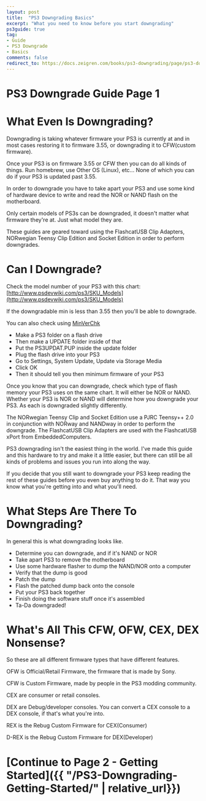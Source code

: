 ```yaml
---
layout: post
title:  "PS3 Downgrading Basics"
excerpt: "What you need to know before you start downgrading"
ps3guide: true
tag:
- Guide
- PS3 Downgrade
- Basics
comments: false
redirect_to: https://docs.zeigren.com/books/ps3-downgrading/page/ps3-downgrading-basics
---
```

# PS3 Downgrade Guide Page 1

# What Even Is Downgrading?

Downgrading is taking whatever firmware your PS3 is currently at and in most cases restoring it to firmware 3.55, or downgrading it to CFW(custom firmware).

Once your PS3 is on firmware 3.55 or CFW then you can do all kinds of things. Run homebrew, use Other OS (Linux), etc... None of which you can do if your PS3 is updated past 3.55.

In order to downgrade you have to take apart your PS3 and use some kind of hardware device to write and read the NOR or NAND flash on the motherboard.

Only certain models of PS3s can be downgraded, it doesn't matter what firmware they're at. Just what model they are.

These guides are geared toward using the FlashcatUSB Clip Adapters, NORwegian Teensy Clip Edition and Socket Edition in order to perform downgrades.

# Can I Downgrade?

Check the model number of your PS3 with this chart:
[http://www.psdevwiki.com/ps3/SKU_Models](http://www.psdevwiki.com/ps3/SKU_Models)

If the downgradable min is less than 3.55 then you'll be able to downgrade.

You can also check using [MinVerChk](http://psx-scene.com/forums/content/minverchk-minimum-downgrade-firmware-check-tool-1238/)

* Make a PS3 folder on a flash drive 
* Then make a UPDATE folder inside of that
* Put the PS3UPDAT.PUP inside the update folder
* Plug the flash drive into your PS3
* Go to Settings, System Update, Update via Storage Media
* Click OK
* Then it should tell you then minimum firmware of your PS3

Once you know that you can downgrade, check which type of flash memory your PS3 uses on the same chart. It will either be NOR or NAND. Whether your PS3 is NOR or NAND will determine how you downgrade your PS3. As each is downgraded slightly differently.

The NORwegian Teensy Clip and Socket Edition use a PJRC Teensy++ 2.0 in conjunction with NORway and NANDway in order to perform the downgrade. The FlashcatUSB Clip Adapters are used with the FlashcatUSB xPort from EmbeddedComputers.

PS3 downgrading isn't the easiest thing in the world. I've made this guide and this hardware to try and make it a little easier, but there can still be all kinds of problems and issues you run into along the way.

If you decide that you still want to downgrade your PS3 keep reading the rest of these guides before you even buy anything to do it. That way you know what you're getting into and what you'll need.

# What Steps Are There To Downgrading?

In general this is what downgrading looks like.

* Determine you can downgrade, and if it's NAND or NOR
* Take apart PS3 to remove the motherboard
* Use some hardware flasher to dump the NAND/NOR onto a computer
* Verify that the dump is good
* Patch the dump
* Flash the patched dump back onto the console
* Put your PS3 back together
* Finish doing the software stuff once it's assembled
* Ta-Da downgraded!

# What's All This CFW, OFW, CEX, DEX Nonsense?

So these are all different firmware types that have different features.

OFW is Official/Retail Firmware, the firmware that is made by Sony.

CFW is Custom Firmware, made by people in the PS3 modding community.

CEX are consumer or retail consoles.

DEX are Debug/developer consoles. You can convert a CEX console to a DEX console, if that's what you're into.

REX is the Rebug Custom Firmware for CEX(Consumer)

D-REX is the Rebug Custom Firmware for DEX(Developer)

# [Continue to Page 2 - Getting Started]({{ "/PS3-Downgrading-Getting-Started/" | relative_url}})